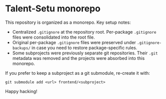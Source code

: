 # Talent-Setu monorepo

This repository is organized as a monorepo. Key setup notes:

- Centralized `.gitignore` at the repository root. Per-package `.gitignore` files were consolidated into the root file.
- Original per-package `.gitignore` files were preserved under `.gitignore-backups/` in case you need to restore package-specific rules.
- Some subprojects were previously separate git repositories. Their `.git` metadata was removed and the projects were absorbed into this monorepo.

If you prefer to keep a subproject as a git submodule, re-create it with:

    git submodule add <url> frontend/<subproject>

Happy hacking!
